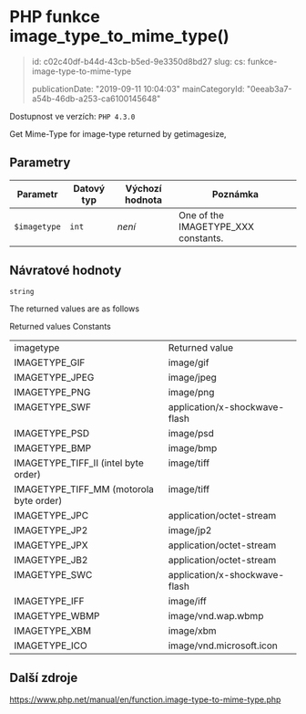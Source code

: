 PHP funkce image_type_to_mime_type()
====================================

> id: c02c40df-b44d-43cb-b5ed-9e3350d8bd27
> slug:
> 	cs: funkce-image-type-to-mime-type
>
> publicationDate: "2019-09-11 10:04:03"
> mainCategoryId: "0eeab3a7-a54b-46db-a253-ca6100145648"

Dostupnost ve verzích: `PHP 4.3.0`

Get Mime-Type for image-type returned by getimagesize,


Parametry
--------------

| Parametr | Datový typ | Výchozí hodnota | Poznámka |
|-----|-----|-----|-----|
| `$imagetype` | `int` | *není* | One of the IMAGETYPE_XXX constants. |


Návratové hodnoty
----------------

`string`

The returned values are as follows
<table>
Returned values Constants
<tr valign="top">
<td>imagetype</td>
<td>Returned value</td>
</tr>
<tr valign="top">
<td>IMAGETYPE_GIF</td>
<td>image/gif</td>
</tr>
<tr valign="top">
<td>IMAGETYPE_JPEG</td>
<td>image/jpeg</td>
</tr>
<tr valign="top">
<td>IMAGETYPE_PNG</td>
<td>image/png</td>
</tr>
<tr valign="top">
<td>IMAGETYPE_SWF</td>
<td>application/x-shockwave-flash</td>
</tr>
<tr valign="top">
<td>IMAGETYPE_PSD</td>
<td>image/psd</td>
</tr>
<tr valign="top">
<td>IMAGETYPE_BMP</td>
<td>image/bmp</td>
</tr>
<tr valign="top">
<td>IMAGETYPE_TIFF_II (intel byte order)</td>
<td>image/tiff</td>
</tr>
<tr valign="top">
<td>
IMAGETYPE_TIFF_MM (motorola byte order)
</td>
<td>image/tiff</td>
</tr>
<tr valign="top">
<td>IMAGETYPE_JPC</td>
<td>application/octet-stream</td>
</tr>
<tr valign="top">
<td>IMAGETYPE_JP2</td>
<td>image/jp2</td>
</tr>
<tr valign="top">
<td>IMAGETYPE_JPX</td>
<td>application/octet-stream</td>
</tr>
<tr valign="top">
<td>IMAGETYPE_JB2</td>
<td>application/octet-stream</td>
</tr>
<tr valign="top">
<td>IMAGETYPE_SWC</td>
<td>application/x-shockwave-flash</td>
</tr>
<tr valign="top">
<td>IMAGETYPE_IFF</td>
<td>image/iff</td>
</tr>
<tr valign="top">
<td>IMAGETYPE_WBMP</td>
<td>image/vnd.wap.wbmp</td>
</tr>
<tr valign="top">
<td>IMAGETYPE_XBM</td>
<td>image/xbm</td>
</tr>
<tr valign="top">
<td>IMAGETYPE_ICO</td>
<td>image/vnd.microsoft.icon</td>
</tr>
</table>

Další zdroje
------------

https://www.php.net/manual/en/function.image-type-to-mime-type.php
